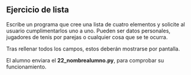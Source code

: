 ## Ejercicio de lista

Escribe un programa que cree una lista de cuatro elementos y solicite al usuario cumplimentarlos uno a uno. Pueden ser datos personales, jugadores de tenis por parejas o cualquier cosa que se te ocurra.

Tras rellenar todos los campos, estos deberán mostrarse por pantalla.

El alumno enviara el **22_nombrealumno.py**, para comprobar su funcionamiento.

